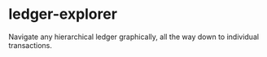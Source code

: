 # ledger-explorer
Navigate any hierarchical ledger graphically, all the way down to individual transactions.
